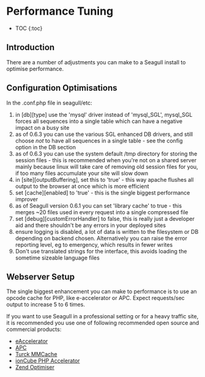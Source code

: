 <!-- Name: Howto/OptimisingPerformance -->
<!-- Version: 5 -->
<!-- Last-Modified: 2007/09/17 23:57:48 -->
<!-- Author: demian -->
<!-- Status: In Progress -->

# Performance Tuning
* TOC
{:toc}

## Introduction
There are a number of adjustments you can make to a Seagull install to optimise performance.

## Configuration Optimisations
In the <server-name>.conf.php file in seagull/etc:
  1. in [db][type] use the 'mysql' driver instead of 'mysql\_SGL', mysql\_SGL forces all sequences into a single table which can have a negative impact on a busy site
  1. as of 0.6.3 you can use the various SGL enhanced DB drivers, and still choose *not* to have all sequences in a single table - see the config option in the DB section
  1. as of 0.6.3 you can use the system default /tmp directory for storing the session files - this is recommended when you're not on a shared server mainly because linux will take care of removing old session files for you, if too many files accumulate your site will slow down
  1. in [site][outputBuffering], set this to 'true' - this way apache flushes all output to the browser at once which is more efficient
  1. set [cache][enabled] to 'true' - this is the single biggest performance improver
  1. as of Seagull version 0.6.1 you can set 'library cache' to true - this merges \~20 files used in every request into a single compressed file
  1. set [debug][customErrorHandler] to false, this is really just a developer aid and there shouldn't be any errors in your deployed sites
  1. ensure logging is disabled, a lot of data is written to the filesystem or DB depending on backend chosen.  Alternatively you can raise the error reporting level, eg to emergency, which results in fewer writes
  1. Don't use translated strings for the interface, this avoids loading the sometime sizeable language files

## Webserver Setup
The single biggest enhancement you can make to performance is to use an opcode cache for PHP, like e-accelerator or APC.  Expect requests/sec output to increase 5 to 6 times.

If you want to use Seagull in a professional setting or for a heavy traffic site, it is recommended you use one of following recommended open source and commercial products:

  * [eAccelerator][1]
  * [APC][2]
  * [Turck MMCache][3]
  * [ionCube PHP Accelerator][4]
  * [Zend Optimiser][5]

[1]:	http://eaccelerator.net/
[2]:	http://apc.communityconnect.com/
[3]:	http://turck-mmcache.sourceforge.net/
[4]:	http://www.php-accelerator.co.uk/
[5]:	http://www.zend.com/store/products/zend-performance-suite.php